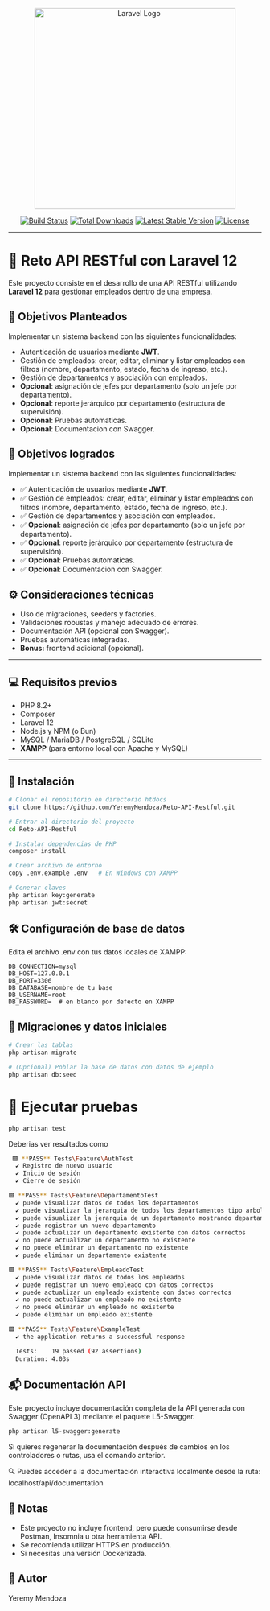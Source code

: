<p align="center">
  <a href="https://laravel.com" target="_blank">
    <img src="https://raw.githubusercontent.com/laravel/art/master/logo-lockup/5%20SVG/2%20CMYK/1%20Full%20Color/laravel-logolockup-cmyk-red.svg" width="400" alt="Laravel Logo">
  </a>
</p>

<p align="center">
  <a href="https://github.com/laravel/framework/actions"><img src="https://github.com/laravel/framework/workflows/tests/badge.svg" alt="Build Status"></a>
  <a href="https://packagist.org/packages/laravel/framework"><img src="https://img.shields.io/packagist/dt/laravel/framework" alt="Total Downloads"></a>
  <a href="https://packagist.org/packages/laravel/framework"><img src="https://img.shields.io/packagist/v/laravel/framework" alt="Latest Stable Version"></a>
  <a href="https://packagist.org/packages/laravel/framework"><img src="https://img.shields.io/packagist/l/laravel/framework" alt="License"></a>
</p>

---

# 🧪 Reto API RESTful con Laravel 12

Este proyecto consiste en el desarrollo de una API RESTful utilizando **Laravel 12** para gestionar empleados dentro de una empresa.

## 🎯 Objetivos Planteados

Implementar un sistema backend con las siguientes funcionalidades:

- Autenticación de usuarios mediante **JWT**.
- Gestión de empleados: crear, editar, eliminar y listar empleados con filtros (nombre, departamento, estado, fecha de ingreso, etc.).
- Gestión de departamentos y asociación con empleados.
- **Opcional**: asignación de jefes por departamento (solo un jefe por departamento).
- **Opcional**: reporte jerárquico por departamento (estructura de supervisión).
- **Opcional**: Pruebas automaticas.
- **Opcional**: Documentacion con Swagger.

## 🎯 Objetivos logrados

Implementar un sistema backend con las siguientes funcionalidades:

- ✅ Autenticación de usuarios mediante **JWT**.
- ✅ Gestión de empleados: crear, editar, eliminar y listar empleados con filtros (nombre, departamento, estado, fecha de ingreso, etc.).
- ✅ Gestión de departamentos y asociación con empleados.
- ✅ **Opcional**: asignación de jefes por departamento (solo un jefe por departamento).
- ✅ **Opcional**: reporte jerárquico por departamento (estructura de supervisión).
- ✅ **Opcional**: Pruebas automaticas.
- ✅ **Opcional**: Documentacion con Swagger.

## ⚙️ Consideraciones técnicas

- Uso de migraciones, seeders y factories.
- Validaciones robustas y manejo adecuado de errores.
- Documentación API (opcional con Swagger).
- Pruebas automáticas integradas.
- **Bonus:** frontend adicional (opcional).

---

## 💻 Requisitos previos

- PHP 8.2+
- Composer
- Laravel 12
- Node.js y NPM (o Bun)
- MySQL / MariaDB / PostgreSQL / SQLite
- **XAMPP** (para entorno local con Apache y MySQL)

---

## 🚀 Instalación

```bash
# Clonar el repositorio en directorio htdocs
git clone https://github.com/YeremyMendoza/Reto-API-Restful.git

# Entrar al directorio del proyecto
cd Reto-API-Restful

# Instalar dependencias de PHP
composer install

# Crear archivo de entorno
copy .env.example .env   # En Windows con XAMPP

# Generar claves
php artisan key:generate
php artisan jwt:secret
```
## 🛠️ Configuración de base de datos
Edita el archivo .env con tus datos locales de XAMPP:
```env
DB_CONNECTION=mysql
DB_HOST=127.0.0.1
DB_PORT=3306
DB_DATABASE=nombre_de_tu_base
DB_USERNAME=root
DB_PASSWORD=  # en blanco por defecto en XAMPP
```
## 🧱 Migraciones y datos iniciales
```bash
# Crear las tablas
php artisan migrate

# (Opcional) Poblar la base de datos con datos de ejemplo
php artisan db:seed
```
# 🧪 Ejecutar pruebas
```bash
php artisan test
```
Deberias ver resultados como
```bash
 🟩 **PASS** Tests\Feature\AuthTest
  ✔️ Registro de nuevo usuario                                                       2.76s  
  ✔️ Inicio de sesión                                                                0.05s  
  ✔️ Cierre de sesión                                                                0.04s  

🟩 **PASS** Tests\Feature\DepartamentoTest
  ✔️ puede visualizar datos de todos los departamentos                               0.05s  
  ✔️ puede visualizar la jerarquia de todos los departamentos tipo arbol             0.08s  
  ✔️ puede visualizar la jerarquia de un departamento mostrando departamento, encar… 0.05s  
  ✔️ puede registrar un nuevo departamento                                           0.06s  
  ✔️ puede actualizar un departamento existente con datos correctos                  0.06s  
  ✔️ no puede actualizar un departamento no existente                                0.05s  
  ✔️ no puede eliminar un departamento no existente                                  0.04s  
  ✔️ puede eliminar un departamento existente                                        0.05s  

🟩 **PASS** Tests\Feature\EmpleadoTest
  ✔️ puede visualizar datos de todos los empleados                                   0.05s  
  ✔️ puede registrar un nuevo empleado con datos correctos                           0.05s  
  ✔️ puede actualizar un empleado existente con datos correctos                      0.06s  
  ✔️ no puede actualizar un empleado no existente                                    0.05s  
  ✔️ no puede eliminar un empleado no existente                                      0.04s  
  ✔️ puede eliminar un empleado existente                                            0.06s  

🟩 **PASS** Tests\Feature\ExampleTest
  ✔️ the application returns a successful response                                   0.08s  

  Tests:    19 passed (92 assertions)
  Duration: 4.03s
```
## 📬 Documentación API

Este proyecto incluye documentación completa de la API generada con Swagger (OpenAPI 3) mediante el paquete L5-Swagger.

```bash
php artisan l5-swagger:generate
```
Si quieres regenerar la documentación después de cambios en los controladores o rutas, usa el comando anterior.

🔍 Puedes acceder a la documentación interactiva localmente desde la ruta: localhost/api/documentation


## 📌 Notas
- Este proyecto no incluye frontend, pero puede consumirse desde Postman, Insomnia u otra herramienta API.
- Se recomienda utilizar HTTPS en producción.
- Si necesitas una versión Dockerizada.
## 🤝 Autor
Yeremy Mendoza
